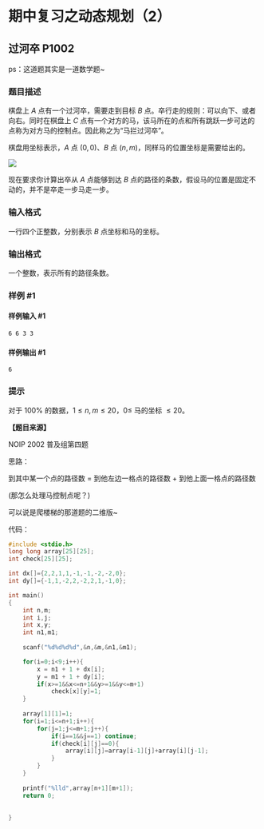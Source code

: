 # 期中复习之动态规划（2）

## 过河卒 P1002

ps：这道题其实是一道数学题~

### 题目描述

棋盘上 $A$ 点有一个过河卒，需要走到目标 $B$ 点。卒行走的规则：可以向下、或者向右。同时在棋盘上 $C$ 点有一个对方的马，该马所在的点和所有跳跃一步可达的点称为对方马的控制点。因此称之为“马拦过河卒”。

棋盘用坐标表示，$A$ 点 $(0, 0)$、$B$ 点 $(n, m)$，同样马的位置坐标是需要给出的。

![](https://cdn.luogu.com.cn/upload/image_hosting/vg6k477j.png)

现在要求你计算出卒从 $A$ 点能够到达 $B$ 点的路径的条数，假设马的位置是固定不动的，并不是卒走一步马走一步。

### 输入格式

一行四个正整数，分别表示 $B$ 点坐标和马的坐标。

### 输出格式

一个整数，表示所有的路径条数。

### 样例 #1

#### 样例输入 #1

```
6 6 3 3
```

#### 样例输出 #1

```
6
```

### 提示

对于 $100 \%$ 的数据，$1 \le n, m \le 20$，$0 \le$ 马的坐标 $\le 20$。

**【题目来源】**

NOIP 2002 普及组第四题

思路：

到其中某一个点的路径数 = 到他左边一格点的路径数 + 到他上面一格点的路径数

(那怎么处理马控制点呢？)

可以说是爬楼梯的那道题的二维版~

代码：

```c
#include <stdio.h>
long long array[25][25];
int check[25][25];

int dx[]={2,2,1,1,-1,-1,-2,-2,0};
int dy[]={-1,1,-2,2,-2,2,1,-1,0};

int main()
{
	int n,m;
	int i,j;
	int x,y;
	int n1,m1;
	
	scanf("%d%d%d%d",&n,&m,&n1,&m1);

	for(i=0;i<9;i++){
		x = n1 + 1 + dx[i];
		y = m1 + 1 + dy[i];
		if(x>=1&&x<=n+1&&y>=1&&y<=m+1)
			check[x][y]=1;
	}
	
	array[1][1]=1;
	for(i=1;i<=n+1;i++){
		for(j=1;j<=m+1;j++){
			if(i==1&&j==1) continue;
			if(check[i][j]==0){
				array[i][j]=array[i-1][j]+array[i][j-1];
			}
		}
	}
	
	printf("%lld",array[n+1][m+1]);
	return 0;
	
	
}
```

